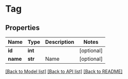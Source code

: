 # Tag

## Properties
Name | Type | Description | Notes
------------ | ------------- | ------------- | -------------
**id** | **int** |  | [optional] 
**name** | **str** | Name | [optional] 

[[Back to Model list]](../README.md#documentation-for-models) [[Back to API list]](../README.md#documentation-for-api-endpoints) [[Back to README]](../README.md)

